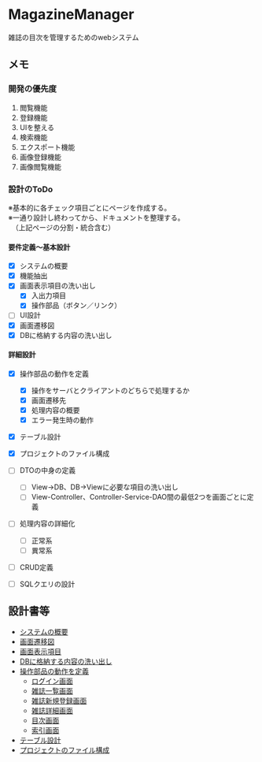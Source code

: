 # MagazineManager
雑誌の目次を管理するためのwebシステム

## メモ

### 開発の優先度
1. 閲覧機能
1. 登録機能
1. UIを整える
1. 検索機能
1. エクスポート機能
1. 画像登録機能
1. 画像閲覧機能

### 設計のToDo
<!--
- [x] ~~ユースケース図を作成する~~
- [x] ~~ユースケース記述を作成する~~
- [x] 機能（ユースケース）を洗い出す
- [x] 画面遷移図を作成する
- [x] 画面一覧を作成する
- [x] 画面の入出力項目を洗い出す
- [x] DBの登録項目を洗い出す
- [x] テーブル定義を作成する
- [x] 画面の入出力項目の入力チェックを定義する
- [x] メソッドを洗い出す
- [ ] 画面の入出力項目に対応するDTOの内容を洗い出す
- [ ] DBの各テーブルに対応するDTOを洗い出す
- [ ] テーブルごとのCRUD操作を洗い出す
- [ ] リポジトリクラス（DAO）を設計する
- [ ] メソッドのロジックを設計する
- [ ] クラス図を作成する
- [ ] クラス図を整理する
-->

※基本的に各チェック項目ごとにページを作成する。  
※一通り設計し終わってから、ドキュメントを整理する。  
　（上記ページの分割・統合含む）  

#### 要件定義～基本設計
- [x] システムの概要
- [x] 機能抽出
- [x] 画面表示項目の洗い出し
    - [x] 入出力項目
    - [x] 操作部品（ボタン／リンク）
- [ ] UI設計
- [x] 画面遷移図
- [x] DBに格納する内容の洗い出し

#### 詳細設計
- [x] 操作部品の動作を定義
    - [x] 操作をサーバとクライアントのどちらで処理するか
    - [x] 画面遷移先
    - [x] 処理内容の概要
    - [x] エラー発生時の動作
- [x] テーブル設計
- [x] プロジェクトのファイル構成
- [ ] DTOの中身の定義
    - [ ] View→DB、DB→Viewに必要な項目の洗い出し
    - [ ] View-Controller、Controller-Service-DAO間の最低2つを画面ごとに定義
- [ ] 処理内容の詳細化
    - [ ] 正常系
    - [ ] 異常系
- [ ] CRUD定義
- [ ] SQLクエリの設計


## 設計書等
<!--
- [要件定義](doc/requirement-definition.md)
- [画面一覧](doc/page-list.md)
- [入出力項目定義](doc/io-definition.md)
- [テーブル設計](doc/db-design.md)
- [詳細設計](doc/detail-design.md)
-->
- [システムの概要](doc/overview.md)
- [画面遷移図](doc/transition-image.md)
- [画面表示項目](doc/io-definition.md)
- [DBに格納する内容の洗い出し](doc/db-item.md)
- [操作部品の動作を定義](doc/action.md)
    - [ログイン画面](doc/action-login.md)
    - [雑誌一覧画面](doc/action-list.md)
    - [雑誌新規登録画面](doc/action-register.md)
    - [雑誌詳細画面](doc/action-detail.md)
    - [目次画面](doc/action-contents.md)
    - [索引画面](doc/action-index.md)
- [テーブル設計](doc/db-design.md)
- [プロジェクトのファイル構成](doc/project-structure.md)
